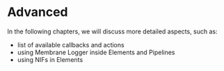 # Advanced

In the following chapters, we will discuss more detailed aspects, such as:
* list of available callbacks and actions
* using Membrane Logger inside Elements and Pipelines
* using NIFs in Elements
